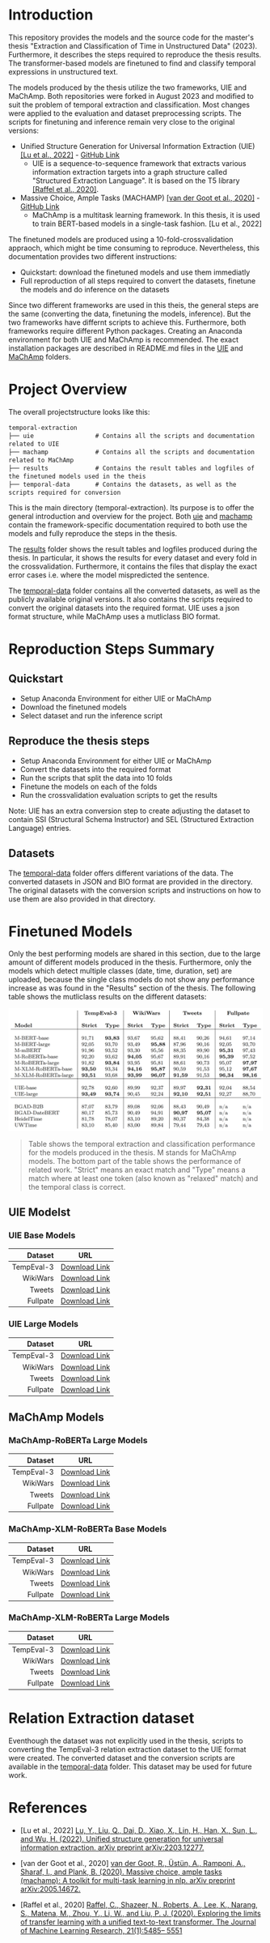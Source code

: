 # Introduction

This repository provides the models and the source code for the master's thesis "Extraction and Classification of Time in Unstructured Data" (2023).
Furthermore, it describes the steps required to reproduce the thesis results.
The transformer-based models are finetuned to find and classify temporal expressions in unstructured text.

The models produced by the thesis utilize the two frameworks, UIE and MaChAmp.
Both repositories were forked in August 2023 and modified to suit the problem of temporal extraction and classification.
Most changes were applied to the evaluation and dataset preprocessing scripts.
The scripts for finetuning and inference remain very close to the original versions:

* Unified Structure Generation for Universal Information Extraction (UIE) [[Lu et al., 2022]](#References) - [GitHub Link](https://github.com/universal-ie/UIE)
    * UIE is a sequence-to-sequence framework that extracts various information extraction targets into a graph structure called "Structured Extraction Language".
    It is based on the T5 library [[Raffel et al., 2020]](#References).
* Massive Choice, Ample Tasks (MACHAMP) [[van der Goot et al., 2020]](#References) - [GitHub Link](https://github.com/machamp-nlp/machamp)
    * MaChAmp is a multitask learning framework.
    In this thesis, it is used to train BERT-based models in a single-task fashion. [Lu et al., 2022]

The finetuned models are produced using a 10-fold-crossvalidation appraoch, which might be time consuming to reproduce.
Nevertheless, this documentation provides two different instructions:

* Quickstart: download the finetuned models and use them immediatly
* Full reproduction of all steps required to convert the datasets, finetune the models and do inference on the datasets

Since two different frameworks are used in this theis, the general steps are the same (converting the data, finetuning the models, inference). But the two frameworks have differnt scripts to achieve this.
Furthermore, both frameworks require different Python packages.
Creating an Anaconda environment for both UIE and MaChAmp is recommended.
The exact installation packages are described in README.md files in the [UIE](uie/README.md) and [MaChAmp](machamp/README.md) folders.





# Project Overview

The overall projectstructure looks like this:

```text
temporal-extraction
├── uie                 # Contains all the scripts and documentation related to UIE
├── machamp             # Contains all the scripts and documentation related to MaChAmp
├── results             # Contains the result tables and logfiles of the finetuned models used in the theis 
├── temporal-data       # Contains the datasets, as well as the scripts required for conversion
```

This is the main directory (temporal-extraction).
Its purpose is to offer the general introduction and overview for the project.
Both [uie](uie/README.md) and [machamp](machamp/README.md) contain the framework-specific documentation required to both use the models and fully reproduce the steps in the thesis.

The [results](results/README.md) folder shows the result tables and logfiles produced during the thesis.
In particular, it shows the results for every dataset and every fold in the crossvalidation.
Furthermore, it contains the files that display the exact error cases i.e. where the model mispredicted the sentence.

The [temporal-data](temporal-data/README.md) folder contains all the converted datasets, as well as the publicly available original versions.
It also contains the scripts required to convert the original datasets into the required format.
UIE uses a json format structure, while MaChAmp uses a mutliclass BIO format.





# Reproduction Steps Summary

## Quickstart
* Setup Anaconda Environment for either UIE or MaChAmp
* Download the finetuned models
* Select dataset and run the inference script

## Reproduce the thesis steps
* Setup Anaconda Environment for either UIE or MaChAmp
* Convert the datasets into the required format
* Run the scripts that split the data into 10 folds
* Finetune the models on each of the folds
* Run the crossvalidation evaluation scripts to get the results

Note: UIE has an extra conversion step to create adjusting the dataset to contain SSI (Structural Schema Instructor) and SEL (Structured Extraction Language) entries.

## Datasets
The [temporal-data](temporal-data/README.md) folder offers different variations of the data.
The converted datasets in JSON and BIO format are provided in the directory.
The original datasets with the conversion scripts and instructions on how to use them are also provided in that directory.





# Finetuned Models
Only the best performing models are shared in this section, due to the large amount of different models produced in the thesis.
Furthermore, only the models which detect multiple classes (date, time, duration, set) are uploaded, because the single class models do not show any performance increase as was found in the "Results" section of the thesis.
The following table shows the mutliclass results on the different datasets:

[![This table compares the most important metrics “Strict-F1” and “RelaxedType-F1” for the temporal extraction and classification tasks across all datasets and all models. The best three values per column are highlighted with bold font. Table 11 in the appendix C displays the standard deviation values for the MaChAmp (M) and UIE model rows.](docs/images/temporal-extraction-and-classification-performance.png)]()
> Table shows the temporal extraction and classification performance for the models produced in the thesis. M stands for MaChAmp models. The bottom part of the table shows the performance of related work. "Strict" means an exact match and "Type" means a match where at least one token (also known as "relaxed" match) and the temporal class is correct.

## UIE Modelst

### UIE Base Models 
| Dataset                        | URL                     |
|-------------------------------:|-------------------------|
| TempEval-3      | [Download Link](https://www.fdr.uni-hamburg.de/record/13599)                      |
| WikiWars        | [Download Link](https://www.fdr.uni-hamburg.de/record/13595)                      |
| Tweets          | [Download Link](https://www.fdr.uni-hamburg.de/record/13597)                      |
| Fullpate        | [Download Link](https://www.fdr.uni-hamburg.de/record/13601)                      |

### UIE Large Models 
| Dataset                        | URL                                                                |
|-------------------------------:|--------------------------------------------------------------------|
| TempEval-3      | [Download Link](https://www.fdr.uni-hamburg.de/record/13615)                      |
| WikiWars        | [Download Link](https://www.fdr.uni-hamburg.de/record/13617)                      |
| Tweets          | [Download Link](https://www.fdr.uni-hamburg.de/record/13619)                      |
| Fullpate        | [Download Link](https://www.fdr.uni-hamburg.de/record/13621)                      |

## MaChAmp Models

### MaChAmp-RoBERTa Large Models 
| Dataset                        | URL                                                                |
|-------------------------------:|--------------------------------------------------------------------|
| TempEval-3      | [Download Link](https://www.fdr.uni-hamburg.de/record/13623)                      |
| WikiWars        | [Download Link](https://www.fdr.uni-hamburg.de/record/13627)                      |
| Tweets          | [Download Link](https://www.fdr.uni-hamburg.de/record/13629)                      |
| Fullpate        | [Download Link](https://www.fdr.uni-hamburg.de/record/13625)                      |

### MaChAmp-XLM-RoBERTa Base Models 
| Dataset                        | URL                                                                |
|-------------------------------:|--------------------------------------------------------------------|
| TempEval-3      | [Download Link](https://www.fdr.uni-hamburg.de/record/13631)                      |
| WikiWars        | [Download Link](https://www.fdr.uni-hamburg.de/record/13635)                      |
| Tweets          | [Download Link](https://www.fdr.uni-hamburg.de/record/13637)                      |
| Fullpate        | [Download Link](https://www.fdr.uni-hamburg.de/record/13633)                      |

### MaChAmp-XLM-RoBERTa Large Models 
| Dataset                        | URL                                                                |
|-------------------------------:|--------------------------------------------------------------------|
| TempEval-3      | [Download Link](https://www.fdr.uni-hamburg.de/record/13589)                      |
| WikiWars        | [Download Link](https://www.fdr.uni-hamburg.de/record/13591)                      |
| Tweets          | [Download Link](https://www.fdr.uni-hamburg.de/record/13587)                      |
| Fullpate        | [Download Link](https://www.fdr.uni-hamburg.de/record/13593)                      |





# Relation Extraction dataset
Eventhough the dataset was not explicitly used in the thesis, scripts to converting the TempEval-3 relation extraction dataset to the UIE format were created.
The converted dataset and the conversion scripts are available in the [temporal-data](temporal-data) folder.
This dataset may be used for future work.





# References
* [Lu et al., 2022] [Lu, Y., Liu, Q., Dai, D., Xiao, X., Lin, H., Han, X., Sun, L., and Wu, H. (2022). Unified structure generation for universal information extraction. arXiv preprint arXiv:2203.12277.](https://aclanthology.org/2022.acl-long.395/)

* [van der Goot et al., 2020] [van der Goot, R., Üstün, A., Ramponi, A., Sharaf, I., and Plank, B. (2020). Massive choice, ample tasks (machamp): A toolkit for multi-task learning in nlp. arXiv preprint arXiv:2005.14672.](https://arxiv.org/abs/2005.14672)

* [Raffel et al., 2020] [Raffel, C., Shazeer, N., Roberts, A., Lee, K., Narang, S., Matena, M., Zhou, Y., Li, W., and Liu, P. J. (2020). Exploring the limits of transfer learning with a unified text-to-text transformer. The Journal of Machine Learning Research, 21(1):5485– 5551](https://arxiv.org/abs/1910.10683)

[comment]: <> (Test comment)